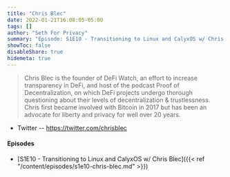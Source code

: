 ```yaml
---
title: "Chris Blec"
date: 2022-01-21T16:08:05-05:00
tags: []
author: "Seth For Privacy"
summary: "Episode: S1E10 - Transitioning to Linux and CalyxOS w/ Chris Blec"
showToc: false
disableShare: true
hidemeta: true
---
```


> Chris Blec is the founder of DeFi Watch, an effort to increase transparency in DeFi, and host of the podcast Proof of Decentralization, on which DeFi projects undergo thorough questioning about their levels of decentralization & trustlessness. Chris first became involved with Bitcoin in 2017 but has been an advocate for liberty and privacy for well over 20 years.

- Twitter -- https://twitter.com/chrisblec

#### Episodes

- [S1E10 - Transitioning to Linux and CalyxOS w/ Chris Blec]({{< ref "/content/episodes/s1e10-chris-blec.md" >}})
